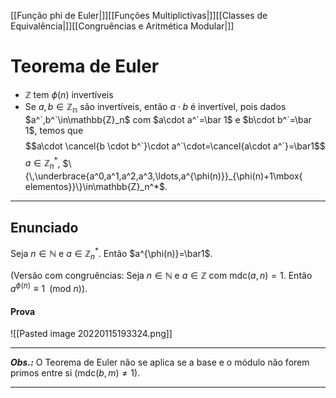 [[Função phi de Euler|]][[Funções Multiplictivas|]][[Classes de Equivalência|]][[Congruências e Aritmética Modular|]]
# Teorema de Euler
- $\mathbb{Z}$ tem $\phi(n)$ invertíveis
- Se $a,b\in\mathbb{Z_n}$ são invertíveis, então $a\cdot b$ é invertível, pois dados $a^`,b^`\in\mathbb{Z}_n$ com $a\cdot a^`=\bar 1$ e $b\cdot b^`=\bar 1$, temos que
$$a\cdot \cancel{b \cdot b^`}\cdot a^`\cdot=\cancel{a\cdot a^`}=\bar1$$
$a\in\mathbb{Z}_n^*$, $\{\,\underbrace{a^0,a^1,a^2,a^3,\ldots,a^{\phi(n)}}_{\phi(n)+1\mbox{ elementos}}\}\in\mathbb{Z}_n^*$.

---
## Enunciado
Seja $n\in\mathbb{N}$ e $a\in\mathbb{Z}_n^*$. Então $a^{\phi(n)}=\bar1$.

(Versão com congruências: Seja $n\in\mathbb{N}$ e $a\in\mathbb{Z}$ com $\mbox{mdc}(a,n)=1$. Então $a^{\phi(n)}\equiv1\;\;(\mbox{mod }n)$).

#### Prova
![[Pasted image 20220115193324.png]]

---
***Obs.:*** O Teorema de Euler não se aplica se a base e o módulo não forem primos entre si ($\mbox{mdc}(b, m) \neq 1$).

---
